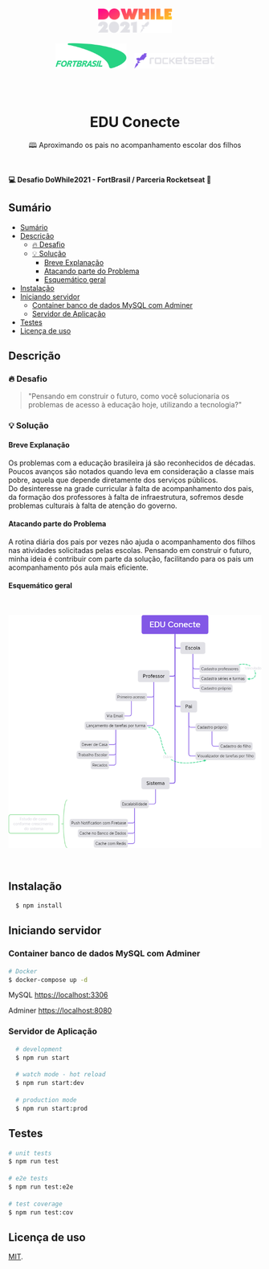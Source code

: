 <!-- markdownlint-disable MD033 MD036 MD041 MD014 -->
<p align="center">
  <img src="./public/assets/dowhile2021.png" height="50"><br><br>
  <img src="./public/assets/fortBrasil.png" height="50">
  &nbsp;&nbsp;
  <img src="./public/assets/rocketseat.png" height="30">
</p>
<br>
<br>

<h1 align="center">EDU Conecte</h1>
<p align="center">🕮 Aproximando os pais no acompanhamento escolar dos filhos</p>
<br>

**💻 Desafio DoWhile2021 - FortBrasil / Parceria Rocketseat 🚀**

## Sumário

- [Sumário](#sumário)
- [Descrição](#descrição)
  - [🔥 Desafio](#-desafio)
  - [💡 Solução](#-solução)
    - [Breve Explanação](#breve-explanação)
    - [Atacando parte do Problema](#atacando-parte-do-problema)
    - [Esquemático geral](#esquemático-geral)
- [Instalação](#instalação)
- [Iniciando servidor](#iniciando-servidor)
  - [Container banco de dados MySQL com Adminer](#container-banco-de-dados-mysql-com-adminer)
  - [Servidor de Aplicação](#servidor-de-aplicação)
- [Testes](#testes)
- [Licença de uso](#licença-de-uso)


## Descrição

### 🔥 Desafio

> "Pensando em construir o futuro, como você solucionaria os problemas de acesso à educação hoje, utilizando a tecnologia?"

### 💡 Solução

#### Breve Explanação

Os problemas com a educação brasileira já são reconhecidos de décadas. Poucos avanços são notados quando leva em consideração a classe mais pobre, aquela que depende diretamente dos serviços públicos.  
Do desinteresse na grade curricular à falta de acompanhamento dos pais, da formação dos professores à falta de infraestrutura, sofremos desde problemas culturais à falta de atenção do governo.  

#### Atacando parte do Problema

A rotina diária dos pais por vezes não ajuda o acompanhamento dos filhos nas atividades solicitadas pelas escolas. Pensando em construir o futuro, minha ideia é contribuir com parte da solução, facilitando para os pais um acompanhamento pós aula mais eficiente.

#### Esquemático geral

<br>
<p align="center">
  <img src="./public/assets/edu-conecte-mapa-mental.png">
</p>
<br>

## Instalação

```bash
  $ npm install
```

## Iniciando servidor

### Container banco de dados MySQL com Adminer

```bash
# Docker
$ docker-compose up -d
```

MySQL [https://localhost:3306](https://localhost:3306)

Adminer [https://localhost:8080](https://localhost:8080)

### Servidor de Aplicação

```bash
  # development
  $ npm run start

  # watch mode - hot reload
  $ npm run start:dev

  # production mode
  $ npm run start:prod
```

## Testes

```bash
# unit tests
$ npm run test

# e2e tests
$ npm run test:e2e

# test coverage
$ npm run test:cov
```

## Licença de uso

[MIT](LICENSE).
